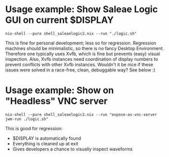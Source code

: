 # Usage example: Show Saleae Logic GUI on current $DISPLAY
```
nix-shell --pure shell_saleaelogic2.nix --run "./logic.sh"
```
This is fine for personal development; less so for regression.
Regression machines should be minimalistic, so there is no fancy Desktop Environment.
Therefore one typically uses Xvfb, which is fine but prevents (easy) visual inspection.
Also, Xvfb instances need coordination of display numbers to prevent conflicts with other Xvfb instances.
Wouldn't it be nice if these issues were solved in a race-free, clean, debuggable way? See below :)


# Usage example: Show on "Headless" VNC server
```
nix-shell --pure shell_saleaelogic2.nix --run "expose-as-vnc-server jwm-run ./logic.sh"
```
This is good for regression:
 * $DISPLAY is automatically found
 * Everything is cleaned up at exit
 * Gives developers a chance to visually inspect waveforms

